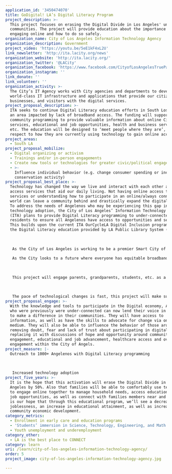 ```yaml
---
application_id: '3450474070'
title: GoDigital! LA’s Digital Literacy Program
project_description: >-
  This project focuses on erasing the Digital Divide in Los Angeles' underserved
  communities. The project will provide education about the importance of
  engaging online and how to do so safely.
organization_name: City of Los Angeles Information Technology Agency
organization_description: Government
project_video: 'https://youtu.be/5eE1kF4xL2U'
link_newsletter: 'http://ita.lacity.org/news'
organization_website: 'http://ita.lacity.org/'
organization_twitter: '@LACity'
organization_facebook: 'https://www.facebook.com/CityofLosAngelesTruePage/'
organization_instagram: ''
link_donate: ''
link_volunteer: ''
organization_activity: >-
  The City’s IT Agency works with City agencies and departments to develop
  world-class IT infrastructure and applications that provide our citizens,
  businesses, and visitors with the digital services.
project_proposal_description: >-
  ITA seeks to continue Digital Literacy education efforts in South Los Angeles,
  an area impacted by lack of broadband access. The funding will support
  community programming to provide valuable information about online City
  services, educational and job opportunities, health and business services,
  etc. The education will be designed to ‘meet people where they are’, with
  respect to how they are currently using technology to gain online access.
project_areas:
  - South LA
project_proposal_mobilize:
  - Digital organizing or activism
  - Trainings and/or in-person engagements
  - Create new tools or technologies for greater civic/political engagement
  - >-
    Influence individual behavior (e.g. change consumer spending or increase
    conservation activity)
project_proposal_best_place: >-
  Technology has changed the way we live and interact with each other and how we
  access services that aid our daily living. Not having online access to
  services or understanding how to participate in an online/always connected
  world can leave a community behind and drastically expand the digital divide.
  To address the needs of Angelenos who may be experiencing this gap in
  technology adoption, the City of Los Angeles’ Information Technology Agency
  (ITA) plans to provide Digital Literacy programming to under-connected
  residents to ensure all Angelenos have access to opportunities and services.
  This builds upon the current ITA OurCycleLA Digital Inclusion programming and
  the Digital Literacy education provided by LA Public Library System (LAPL). 
   
   
   
   As the City of Los Angeles is working to be a premier Smart City of the future there is continuous innovation to improve City services from traffic congestion to clean streets to air quality monitoring. Thus City is embarking on how to work smarter using technology and data. With this comes the challenge of ensuring that all Angelenos are digitally connected to their communities and to the City at large. Digital connectivity, or internet connectivity, is not only important for accessing City services, it is also a major component for educational advancement, job opportunity identification, healthcare services and remaining connected to friends and family. 
   
   As the City looks to a future where everyone has equitable broadband access in their homes or places of school or work, this GoDigital! LA’s Digital Literacy Program proposal will provide an interactive learning program for currently ‘under-connected’ families in South LA to understand the benefits on going online as well as how to do so in a safe manner. For those who are not currently active in the Digital economy, there may be a fear of going online, a lack of trust as well as a lack of understanding as to how it applies to their everyday lives. This population may not be connected for a variety of reasons - lack of interest, lack of access to affordable services, lack of access to technology. However through the City of LA’s Libraries and Community Based Organizations, there’s an opportunity for this population to gain the skills and grow the confidence needed to use online services to improve livability.
   
   
   
   This project will engage parents, grandparents, students, etc. as a way of erasing the Digital Divide. The program will specifically teach safe tasks such as creating a secure login, as well as provide education on how to use computers, mobile phones and tablets to engage in activities from paying bills, helping children with homework, to engaging in activities as streaming faith-based programming or one’s favorite music.
   
   
   
   The pace of technological changes is fast, this project will make sure no Angeleno is left behind and that they are prepared to actively participate in a mobile, digital economy.
project_proposal_engage: >-
  With the knowledge and tools to participate in the Digital economy, Angelenos
  who were previously were under-connected can now lend their voice in many ways
  to make a difference in their communities. They will have access to
  information, as well as have the skills to advocate for change via online
  medium. They will also be able to influence the behavior of those around them,
  removing doubt, fear and lack of trust about participating in digital life,
  replacing it with discussions of hope and opportunity around community
  engagement, educational and job advancement, healthcare access and overall
  engagement within the City of Angels.
project_measure: |-
  Outreach to 1000+ Angelenos with Digital Literacy programming
   
   
   
   Increased technology adoption
project_five_years: >-
  It is the hope that this activation will erase the Digital Divide in South Los
  Angeles by 50%. Also that families will be able to comfortably use technology
  to engage online together to manage household needs, access educational and
  job opportunities, as well as connect with families members near and far. It
  is our hope that through this educational program, we’ll see a decrease in
  joblessness, an increase in educational attainment, as well as increase in
  community economic development.
category_metrics:
  - Enrollment in early care and education programs
  - 'Students’ immersion in Science, Technology, Engineering, and Math content'
  - Youth unemployment and underemployment
category_other:
  - LA is the best place to CONNECT
category: learn
uri: /learn/city-of-los-angeles-information-technology-agency/
order: 5
project_image: city-of-los-angeles-information-technology-agency.jpg

---
```

